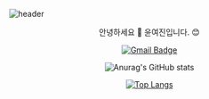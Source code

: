 ![header](https://capsule-render.vercel.app/api?type=transparent&color=auto&height=80&animation=twinkling&fontColor=d6ace6&fontSize=40&text=Yeojin's_GItHub) 
<div align=center>
안녕하세요  👋 
윤여진입니다. 😊
</div>

<!--
**Younyeojin/Younyeojin** is a ✨ _special_ ✨ repository because its `README.md` (this file) appears on your GitHub profile.

Here are some ideas to get you started:

- 🔭 I’m currently working on ...
- 🌱 I’m currently learning ...
- 👯 I’m looking to collaborate on ...
- 🤔 I’m looking for help with ...
- 💬 Ask me about ...
- 📫 How to reach me: ...
- 😄 Pronouns: ...
- ⚡ Fun fact: ...
-->
<div align=center>

[![Gmail Badge](https://img.shields.io/badge/yjyoon2107@naver.com-2db400?style=flat-square&logo=Gmail&logoColor=white&link=mailto:yjyoon2107@naver.com)](mailto:yjyoon2107@naver.com)
</div>

<div align=center>

![Anurag's GitHub stats](https://github-readme-stats.vercel.app/api?username=Younyeojin&show_icons=true&theme=vue)
</div>

<div align=center>

[![Top Langs](https://github-readme-stats.vercel.app/api/top-langs/?username=Younyeojin&layout=compact)](https://github.com/Younyeojin)
</div>